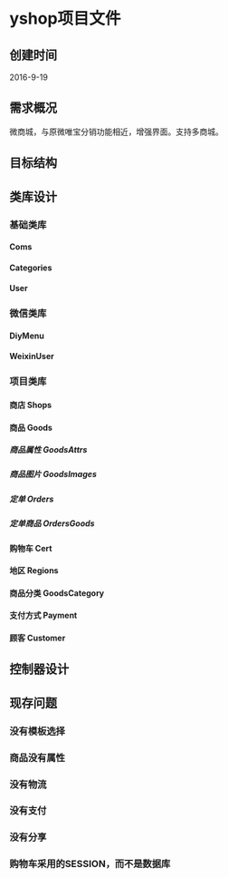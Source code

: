 # yshop项目文件
## 创建时间
2016-9-19
## 需求概况
微商城，与原微唯宝分销功能相近，增强界面。支持多商城。
## 目标结构
## 类库设计
### 基础类库
#### Coms
#### Categories
#### User
### 微信类库
#### DiyMenu
#### WeixinUser
### 项目类库
#### 商店 Shops
#### 商品 Goods
##### 商品属性 GoodsAttrs
##### 商品图片 GoodsImages
##### 定单 Orders
##### 定单商品 OrdersGoods
#### 购物车 Cert
#### 地区 Regions
#### 商品分类 GoodsCategory
#### 支付方式 Payment
#### 顾客 Customer
## 控制器设计
## 现存问题
### 没有模板选择
### 商品没有属性
### 没有物流
### 没有支付
### 没有分享
### 购物车采用的SESSION，而不是数据库
